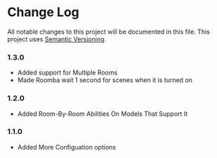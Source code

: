 # Change Log

All notable changes to this project will be documented in this file. This project uses [Semantic Versioning](https://semver.org/).


### 1.3.0
* Added support for Multiple Rooms
* Made Roomba wait 1 second for scenes when it is turned on

### 1.2.0
* Added Room-By-Room Abilities On Models That Support It

### 1.1.0
* Added More Configuation options
